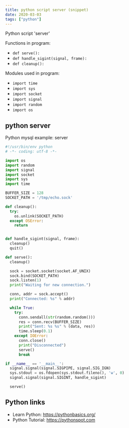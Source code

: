 ```yaml
---
title: python script server (snippet)
date: 2020-03-03
tags: ["python"]
---
```

Python script 'server'

Functions in program: 
* `def serve():`
* `def handle_sigint(signal, frame):`
* `def cleanup():`

Modules used in program: 
* `import time`
* `import sys`
* `import socket`
* `import signal`
* `import random`
* `import os`

## python server

Python mysql example: server

```python
#!/usr/bin/env python
# -*- coding: utf-8 -*-

import os
import random
import signal
import socket
import sys
import time

BUFFER_SIZE = 128
SOCKET_PATH = '/tmp/echo.sock'

def cleanup():
  try:
    os.unlink(SOCKET_PATH)
  except OSError:
    return


def handle_sigint(signal, frame):
  cleanup()
  quit()

def serve():
  cleanup()

  sock = socket.socket(socket.AF_UNIX)
  sock.bind(SOCKET_PATH)
  sock.listen(1)
  print("Waiting for new connection.")

  conn, addr = sock.accept()
  print("Connected: %s" % addr)

  while True:
    try:
      conn.sendall(str(random.random()))
      res = conn.recv(BUFFER_SIZE)
      print("Sent: %s %s" % (data, res))
      time.sleep(0.1)
    except IOError:
      conn.close()
      print("Disconnected")
      serve()
      break

if __name__ == '__main__':
  signal.signal(signal.SIGPIPE, signal.SIG_IGN)
  sys.stdout = os.fdopen(sys.stdout.fileno(), 'w', 0)
  signal.signal(signal.SIGINT, handle_sigint)

  serve()

```

## Python links

- Learn Python: https://pythonbasics.org/
- Python Tutorial: https://pythonspot.com
